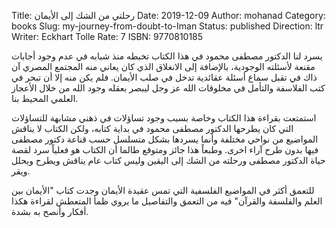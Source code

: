 Title: رحلتي من الشك إلى الأيمان
Date: 2019-12-09
Author: mohanad
Category: books
Slug: my-journey-from-doubt-to-Iman
Status: published
Direction: ltr
Writer: Eckhart Tolle
Rate: 7
ISBN: 9770810185

يسرد لنا الدكتور مصطفى محمود في هذا الكتاب تخبطه منذ شبابه في عدم وجود أجابات مقنعة لأسئلته الوجودية، بالإضافة إلى الانغلاق الذي كان يعاني منه المجتمع المصري آن ذاك في تقبل سماع أسئلة عقائدية تدخل في صلب الأيمان. فلم يكن منه إلا أن تبحر في كتب الفلاسفة والتأمل في مخلوقات الله عز وجل ليبصر بعقله وجود الله من خلال الأعجاز العلمي المحيط بنا. 

استمتعت بقراءة هذا الكتاب وخاصة بسبب وجود تساؤلات في ذهني مشابهة للتساؤلات التي كان يطرحها الدكتور مصطفى محمود في بداية كتابه، ولكن الكتاب لا يناقش المواضيع من نواحي مختلفة وأنما يسردها بشكل متسلسل حسب قناعة دكتور مصطفى فيها بدون طرح آراء اخرى. وطبعاً هذا جائز ومتوقع طالما أن الكتاب هو فعلياً سرد لقصة حياة الدكتور مصطفى ورحلته من الشك إلى اليقين وليس كتاب عام يناقش ويطرح ويحلل ويقر. 

للتعمق أكثر في المواضيع الفلسفية التي تمس عقيدة الأيمان وجدت كتاب "الأيمان بين العلم والفلسفة والقرآن" فيه من التعمق والتفاصيل ما يروي ظمأ المتعطش لقراءة هكذا أفكار وأنصح به بشدة.
